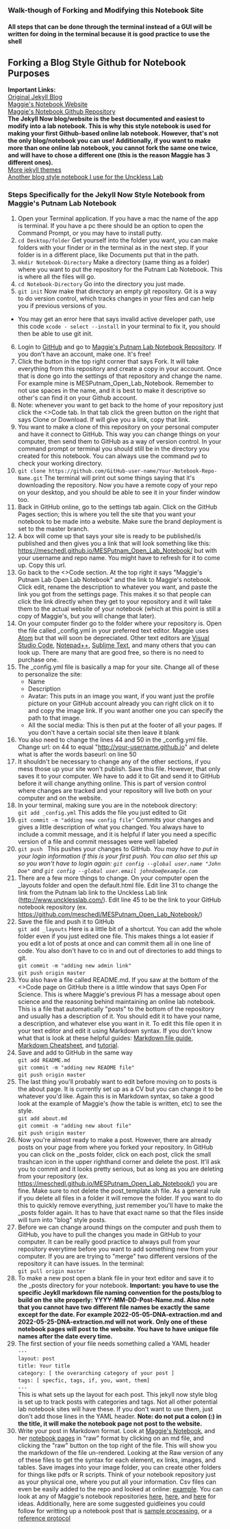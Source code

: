 ### Walk-though of Forking and Modifying this Notebook Site
#### All steps that can be done through the terminal instead of a GUI will be written for doing in the terminal because it is good practice to use the shell

## Forking a Blog Style Github for Notebook Purposes


**Important Links:**  
[Original Jekyll Blog](https://github.com/barryclark/jekyll-now)  
[Maggie's Notebook Website](https://meschedl.github.io/MESPutnam_Open_Lab_Notebook/)  
[Maggie's Notebook Github Repository](https://github.com/meschedl/MESPutnam_Open_Lab_Notebook)  
**The Jekyll Now blog/website is the best documented and easiest to modify into a lab notebook. This is why this style notebook is used for making your first Github-based online lab notebook. However, that's not the only blog/notebook you can use! Additionally, if you want to make more than one online lab notebook, you cannot fork the same one twice, and will have to chose a different one (this is the reason Maggie has 3 different ones).**  
[More jekyll themes](https://github.com/topics/jekyll-themes)  
[Another blog style notebook I use for the Unckless Lab](https://meschedl.github.io/Unckless-Lab-Notebook-Maggie/)


### Steps Specifically for the Jekyll Now Style Notebook from Maggie's Putnam Lab Notebook

1. Open your Terminal application. If you have a mac the name of the app is terminal. If you have a pc there should be an option to open the Command Prompt, or you may have to install putty.
2. `cd Desktop/folder` Get yourself into the folder you want, you can make folders with your finder or in the terminal as in the next step. If your folder is in a different place, like Documents put that in the path.
3. `mkdir Notebook-Directory` Make a directory (same thing as a folder) where you want to put the repository for the Putnam Lab Notebook. This is where all the files will go.
4. `cd Notebook-Directory` Go into the directory you just made.
5. `git init` Now make that directory an empty git repository. Git is a way to do version control, which tracks changes in your files and can help you if previous versions of you.
  - You may get an error here that says invalid active developer path, use this code `xcode - select --install` in your terminal to fix it, you should then be able to use git init.
6. Login to [GitHub](https://github.com/) and go to [Maggie's Putnam Lab Notebook Repository](https://github.com/meschedl/MESPutnam_Open_Lab_Notebook). If you don't have an account, make one. It's free!
7. Click the button in the top right corner that says Fork. It will take everything from this repository and create a copy in your account. Once that is done go into the settings of that repository and change the name. For example mine is MESPutnam_Open_Lab_Notebook. Remember to not use spaces in the name, and it is best to make it descriptive so other's can find it on your Github account.
8. Note: whenever you want to get back to the home of your repository just click the <>Code tab. In that tab click the green button on the right that says Clone or Download. If will give you a link, copy that link.
9. You want to make a clone of this repository on your personal computer and have it connect to GitHub. This way you can change things on your computer, then send them to GitHub as a way of version control. In your command prompt or terminal you should still be in the directory you created for this notebook. You can always use the command `pwd` to check your working directory.
10. `git clone https://github.com/GitHub-user-name/Your-Notebook-Repo-Name.git` The terminal will print out some things saying that it's downloading the repository. Now you have a remote copy of your repo on your desktop, and you should be able to see it in your finder window too.
11. Back in GitHub online, go to the settings tab again. Click on the GitHub Pages section; this is where you tell the site that you want your notebook to be made into a website. Make sure the brand deployment is set to the master branch.
12. A box will come up that says your site is ready to be published/is published and then gives you a link that will look something like this: https://meschedl.github.io/MESPutnam_Open_Lab_Notebook/ but with your username and repo name. You might have to refresh for it to come up. Copy this url.
13. Go back to the <>Code section.  At the top right it says "Maggie's Putnam Lab Open Lab Notebook" and the link to Maggie's notebook. Click edit, rename the description to whatever you want, and paste the link you got from the settings page. This makes it so that people can click the link directly when they get to your repository and it will take them to the actual website of your notebook (which at this point is still a copy of Maggie's, but you will change that later).
14. On your computer finder go to the folder where your repository is. Open the file called _config.yml in your preferred text editor. Maggie uses [Atom](https://atom.io/) but that will soon be depreciated. Other text editors are [Visual Studio Code](https://code.visualstudio.com/), [Notepad++](https://notepad-plus-plus.org/), [Sublime Text](https://www.sublimetext.com/), and many others that you can look up. There are many that are good free, so there is no need to purchase one.
15. The _config.yml file is basically a map for your site. Change all of these to personalize the site:
    - Name
    - Description
    - Avatar: This puts in an image you want, if you want just the profile picture on your GitHub account already you can right click on it to and copy the image link. If you want another one you can specify the path to that image.
    - All the social media: This is then put at the footer of all your pages. If you don't have a certain social site then leave it blank
16. You also need to change the lines 44 and 50 in the _config.yml file. Change url: on 44 to equal "http://your-username.github.io" and delete what is after the words baseurl: on line 50
16. It shouldn't be necessary to change any of the other sections, if you mess those up your site won't publish. Save this file. However, that only saves it to your computer. We have to add it to Git and send it to GitHub before it will change anything online. This is part of version control where changes are tracked and your repository will live both on your computer and on the website.
17. In your terminal, making sure you are in the notebook directory:  
`git add _config.yml` This adds the file you just edited to Git
18. `git commit -m "adding new config file"` Commits your changes and gives a little description of what you changed. You always have to include a commit message, and it is helpful if later you need a specific version of a file and commit messages were well labeled
19. `git push ` This pushes your changes to GitHub.
  _You may have to put in your login information if this is your first push. You can also set this up so you won't have to login again: `git config --global user.name "John Doe"` and `git config --global user.email johndoe@example.com`_
20. There are a few more things to change. On your computer open the _layouts folder and open the default.html file. Edit line 31 to change the link from the Putnam lab link to the Unckless Lab link (http://www.uncklesslab.com/). Edit line 45 to be the link to your GitHub notebook repository (ex. https://github.com/meschedl/MESPutnam_Open_Lab_Notebook/)
21. Save the file and push it to GitHub  
`git add _layouts` Here is a little bit of a shortcut. You can add the whole folder even if you just edited one file. This makes things a lot easier if you edit a lot of posts at once and can commit them all in one line of code. You also don't have to co in and out of directories to add things to git.  
`git commit -m "adding new admin link"`  
`git push origin master`
22. You also have a file called README.md. If you saw at the bottom of the <>Code page on GitHub there is a little window that says Open For Science. This is where Maggie's previous PI has a message about open science and the reasoning behind maintaining an online lab notebook. This is a file that automatically "posts" to the bottom of the repository and usually has a description of it. You should edit it to have your name, a description, and whatever else you want in it. To edit this file open it in your text editor and edit it using Markdown syntax. If you don't know what that is look at these helpful guides: [Markdown file guide](https://guides.github.com/features/mastering-markdown/), [Markdown Cheatsheet](https://github.com/adam-p/markdown-here/wiki/Markdown-Cheatsheet), and [tutorial](https://www.markdowntutorial.com/).
23. Save and add to GitHub in the same way  
`git add README.md`  
`git commit -m "adding new README file"`  
`git push origin master`
24. The last thing you'll probably want to edit before moving on to posts is the about page. It is currently set up as a CV but you can change it to be whatever you'd like. Again this is in Markdown syntax, so take a good look at the example of Maggie's (how the table is written, etc) to see the style.  
`git add about.md`  
`git commit -m "adding new about file"`  
`git push origin master`
25. Now you're almost ready to make a post. However, there are already posts on your page from where you forked your repository. In GitHub you can click on the _posts folder, click on each post, click the small trashcan icon in the upper righthand corner and delete the post. It'll ask you to commit and it looks pretty serious, but as long as you are deleting from your repository (ex. https://meschedl.github.io/MESPutnam_Open_Lab_Notebook/) you are fine. Make sure to not delete the post_template.sh file. As a general rule if you delete all files in a folder it will remove the folder. If you want to do this to quickly remove everything, just remember you'll have to make the _posts folder again. It has to have that exact name so that the files inside will turn into "blog" style posts.
26. Before we can change around things on the computer and push them to GitHub, you have to pull the changes you made in GitHub to your computer. It can be really good practice to always pull from your repository everytime before you want to add something new from your computer. If you are are trying to "merge" two different versions of the repository it can have issues. In the terminal:  
`git pull origin master`
27. To make a new post open a blank file in your text editor and save it to the _posts directory for your notebook. **Important: you have to use the specific Jeykll markdown file naming convention for the posts/blog to build on the site properly: YYYY-MM-DD-Post-Name.md. Also note that you cannot have two different file names be exactly the same except for the date. For example 2022-05-05-DNA-extraction.md and 2022-05-25-DNA-extraction.md will not work. Only one of these notebook pages will post to the website. You have to have unique file names after the date every time.**
28. The first section of your file needs something called a YAML header  
`---`  
`layout: post`  
`title: Your title`  
`category: [ the overarching category of your post ]`  
`tags: [ specfic, tags, if, you, want, them]`  
`---`  
This is what sets up the layout for each post. This jekyll now style blog is set up to track posts with categories and tags. Not all other potential lab notebook sites will have these. If you don't want to use them, just don't add those lines in the YAML header. **Note: do not put a colon (:) in the title, it will make the notebook page not post to the website.**
29. Write your post in Markdown format. Look at [Maggie's Notebook](https://meschedl.github.io/Unckless-Lab-Notebook-Maggie/), and her [notebook pages](https://github.com/meschedl/Unckless-Lab-Notebook-Maggie/tree/master/_posts) in "raw" format by clicking on an md file, and clicking the "raw" button on the top right of the file. This will show you the markdown of the file un-rendered. Looking at the Raw version of any of these files to get the syntax for each element, ex links, images, and tables. Save images into your image folder, you can create other folders for things like pdfs or R scripts. Think of your notebook repository just as your physical one, where you put all your information. Csv files can even be easily added to the repo and looked at online: [example](https://github.com/meschedl/Unckless_Lab_Resources/blob/main/BAC-DiNV/spacer_gen_output.csv). You can look at any of Maggie's notebook repositories [here](https://github.com/meschedl/Unckless-Lab-Notebook-Maggie), [here](https://github.com/meschedl/MESPutnam_Open_Lab_Notebook), and [here](https://github.com/meschedl/MES_Puritz_Lab_Notebook) for ideas. Additionally, here are some suggested guidleines you could follow for writting up a notebook post that is [sample processing](https://meschedl.github.io/MESPutnam_Open_Lab_Notebook/Sample-Processing/), or a [reference protocol](https://meschedl.github.io/MESPutnam_Open_Lab_Notebook/Protocol-Post-Template/)
